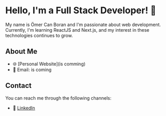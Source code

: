 # Hello, I'm a Full Stack Developer! 👋

My name is Ömer Can Boran and I'm passionate about web development. Currently, I'm learning ReactJS and Next.js, and my interest in these technologies continues to grow.

## About Me

- 🌐 [Personal Website](is comming)
- 📧 Email: is coming
<!--

## Projects

- 🚀 [First Project](is comming)
- 🌟 [Second Project](is comming)

-->
## Contact

You can reach me through the following channels:

- 💼 [LinkedIn](https://www.linkedin.com/in/omerboran22/)
